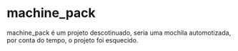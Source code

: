 # machine_pack
machine_pack  é um projeto descotinuado, seria uma mochila automotizada, por conta do tempo, o projeto foi esquecido.
